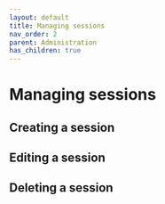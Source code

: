 ```yaml
---
layout: default
title: Managing sessions
nav_order: 2
parent: Administration
has_children: true
---
```


# Managing sessions

## Creating a session

## Editing a session

## Deleting a session
